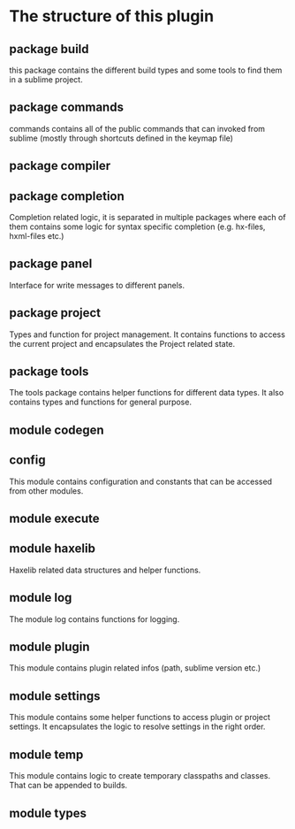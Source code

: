 # The structure of this plugin


## package build

this package contains the different build types and some tools to find them in a sublime project.

## package commands

commands contains all of the public commands that can invoked from sublime (mostly through shortcuts defined in the keymap file)

## package compiler

## package completion

Completion related logic, it is separated in multiple packages where each of them contains some logic for syntax specific completion (e.g. hx-files, hxml-files etc.)

## package panel

Interface for write messages to different panels.

## package project

Types and function for project management. It contains functions to access the current project and encapsulates the Project related state.

## package tools

The tools package contains helper functions for different data types. It also contains types and functions for general purpose.

## module codegen

## config

This module contains configuration and constants that can be accessed from other modules.

## module execute

## module haxelib

Haxelib related data structures and helper functions.

## module log

The module log contains functions for logging.

## module plugin

This module contains plugin related infos (path, sublime version etc.)

## module settings

This module contains some helper functions to access plugin or project settings. It encapsulates the logic to resolve settings in the right order.

## module temp

This module contains logic to create temporary classpaths and classes. That can be appended to builds.

## module types

